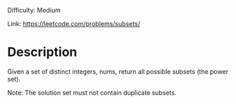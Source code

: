 Difficulty: Medium

Link: https://leetcode.com/problems/subsets/

Description
=========================
Given a set of distinct integers, nums, return all possible subsets (the power set).

Note: The solution set must not contain duplicate subsets.

